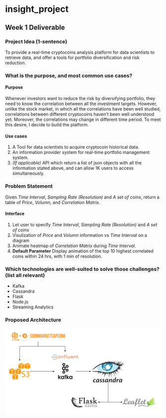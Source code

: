 # insight_project


## Week 1 Deliverable
### Project Idea (1-sentence)
To provide a real-time cryptocoins analysis platform for data scientists to retrieve data, and offer a tools for portfolio diversification and risk reduction.


### What is the purpose, and most common use cases?
#### Purpose
Whenever investors want to reduce the risk by diversifying portfolio, they need to know the correlation between all the investment targets. However, unlike the stock market, in which all the correlations have been well studied, correlations between different cryptocoins haven't been well understood yet. Moreover, the correlations may change in different time period. To meet this desire, I decide to build the platform.

#### Use cases
1. A Tool for data scientists to acquire cryptocoin historical data.
2. An information provider system for real-time portfolio management system.
3. *(If applicable)* API which return a list of json objects with all the information stated above, and can allow 1K users to access simultaneously.


### Problem Statement
Given *Time Interval*, *Sampling Rate (Resolution)* and *A set of coins*, return a table of *Price*, *Volumn*, and *Correlation Matrix*. 

#### Interface 
1. Let user to specify *Time Interval*, *Sampling Rate (Resolution)* and *A set of coins*
2. Visulization of *Price* and *Volumn* information vs *Time Interval* on a diagram
3. Animate heatmap of *Correlation Matrix* during *Time Interval*.
4. **Default Parameter** Display animation of the top 10 highest correlated coins within 24 hrs, with 1 min of resolution.


### Which technologies are well-suited to solve those challenges? (list all relevant)
* Kafka
* Cassandra
* Flask
* Node.js
* Streaming Analytics


### Proposed Architecture
![Proposed Architecture](picture/InsightArchitecture.png)
